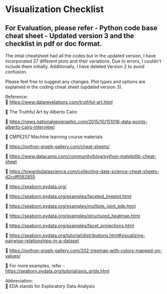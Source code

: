 # Visualization Checklist

## For Evaluation, please refer - Python code base cheat sheet - Updated version 3 and the checklist in pdf or doc format. 

The intial cheatsheet had all the codes but in the updated version, I have incorporated 27 different plots and their variations. Due to errors, I couldn't include them initially. Additionally, I have deleted Version 2 to avoid confusion.

Please feel free to suggest any changes. Plot types and options are explained in the coding cheat sheet (updated version 3).

Reference:     
	https://www.datarevelations.com/truthful-art.html

	The Truthful Art by Alberto Cairo

	https://news.nationalgeographic.com/2015/10/151016-data-points-alberto-cairo-interview/

	CMPE257 Machine learning course materials

	https://python-graph-gallery.com/cheat-sheets/

	https://www.datacamp.com/community/blog/python-matplotlib-cheat-sheet

	https://towardsdatascience.com/collecting-data-science-cheat-sheets-d2cdff092855

	https://seaborn.pydata.org/

	https://seaborn.pydata.org/examples/faceted_lineplot.html

	https://seaborn.pydata.org/examples/multiple_joint_kde.html

	https://seaborn.pydata.org/examples/structured_heatmap.html

	https://seaborn.pydata.org/examples/facet_projections.html

	https://seaborn.pydata.org/tutorial/distributions.html#visualizing-pairwise-relationships-in-a-dataset

	https://python-graph-gallery.com/202-treemap-with-colors-mapped-on-values/

	For more examples, refer - https://seaborn.pydata.org/tutorial/axis_grids.html

Abbreviation:  
	EDA stands for Exploratory Data Analysis


